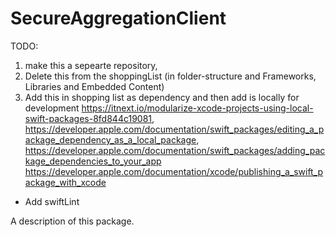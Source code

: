 # SecureAggregationClient
TODO: 
1. make this a sepearte repository, 
2. Delete this from the shoppingList (in folder-structure and Frameworks, Libraries and Embedded Content)
3. Add this in shopping list as dependency and then add is locally for development
https://itnext.io/modularize-xcode-projects-using-local-swift-packages-8fd844c19081,
https://developer.apple.com/documentation/swift_packages/editing_a_package_dependency_as_a_local_package, 
https://developer.apple.com/documentation/swift_packages/adding_package_dependencies_to_your_app
https://developer.apple.com/documentation/xcode/publishing_a_swift_package_with_xcode

- Add swiftLint

A description of this package.
